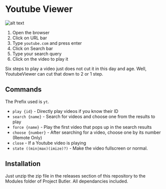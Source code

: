 # Youtube Viewer

![alt text](http://i.imgur.com/rswZNNe.png "Youtube Viewer Video Popup")

1. Open the browser
2. Click on URL bar
3. Type `youtube.com` and press enter
4. Click on Search bar
5. Type your search query
6. Click on the video to play it

Six steps to play a video just does not cut it in this day and age. Well, YoutubeViewer can cut that down to 2 or 1 step.

## Commands

The Prefix used is ``yt``.

- ``play {id}`` - Directly play videos if you know their ID
- ``search {name}`` - Search for videos and choose one from the results to play
- ``force {name}`` - Play the first video that pops up in the search results
- ``choose {number}`` - After searching for a video, choose one by its number (Remote Only)
- ``close`` - If a Youtube video is playing
- ``state ((min|max)(imize)?)`` - Make the video fullscreen or normal.

## Installation
Just unzip the zip file in the releases section of this repository to the Modules folder of Project Butler.
All dependancies included. 
